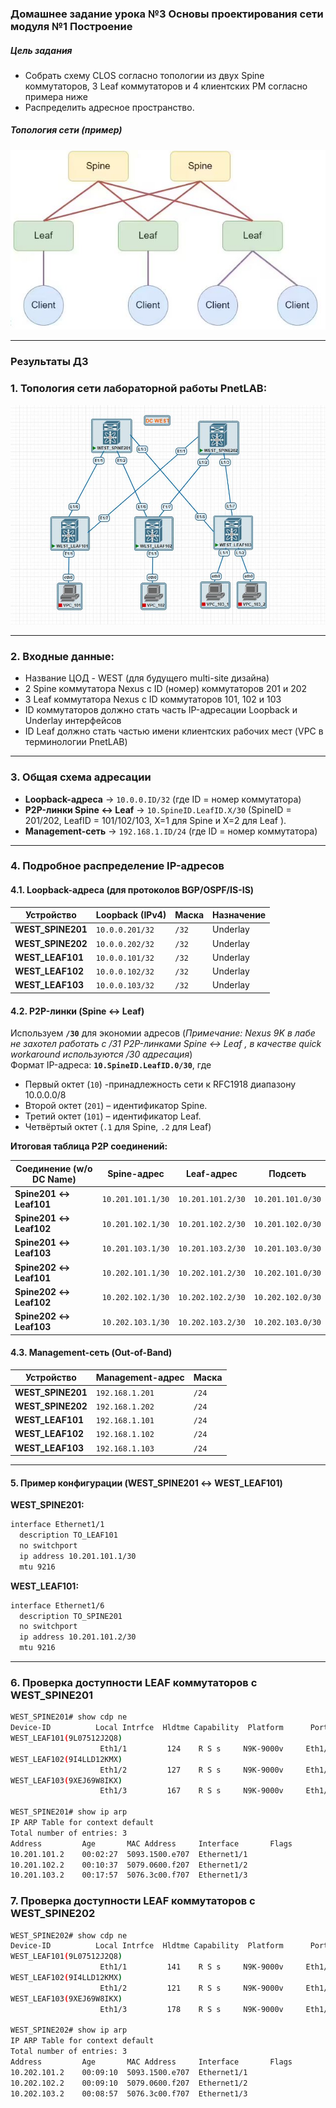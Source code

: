 ### Домашнее задание урока №3  Основы проектирования сети  модуля №1 Построение

##### Цель задания
- Собрать схему CLOS согласно топологии из двух Spine коммутаторов, 3 Leaf коммутаторов и 4 клиентских РМ согласно примера ниже
- Распределить адресное пространство.

##### Топология сети (пример)

 [<img src="CLOS_topology_example.JPG">](https://github.com/R0gerWilco/OTUS_DC/blob/main/Homework/Module1/Lesson03/CLOS_topology_example.JPG)

---

### Результаты ДЗ

### **1. Топология сети лабораторной работы PnetLAB**:

 [<img src="WEST_DC_topology.JPG">](https://github.com/R0gerWilco/OTUS_DC/blob/main/Homework/Module1/Lesson03/WEST_DC_topology.JPG)

---

### **2. Входные данные**:
- Название ЦОД - WEST (для будущего multi-site дизайна)
- 2 Spine коммутатора Nexus  с ID (номер) коммутаторов 201 и 202
- 3 Leaf коммутатора Nexus  с ID коммутаторов 101, 102 и 103
- ID коммутаторов должно стать часть IP-адресации Loopback и Underlay интерфейсов
- ID Leaf должно стать частью имени клиентских рабочих мест (VPC в терминологии PnetLAB)

---

### **3. Общая схема адресации**
- **Loopback-адреса** → `10.0.0.ID/32` (где ID = номер коммутатора) 
- **P2P-линки Spine ↔ Leaf** → `10.SpineID.LeafID.X/30` (SpineID = 201/202, LeafID = 101/102/103, X=1 для Spine и X=2 для Leaf ).  
- **Management-сеть** → `192.168.1.ID/24`  (где ID = номер коммутатора)  

---

### **4. Подробное раcпределение IP-адресов**
#### **4.1. Loopback-адреса (для протоколов BGP/OSPF/IS-IS)**
| Устройство        | Loopback (IPv4)  | Маска  | Назначение |  
|-------------------|------------------|--------|------------|
| **WEST_SPINE201** | `10.0.0.201/32`  | `/32`  | Underlay   |
| **WEST_SPINE202** | `10.0.0.202/32`  | `/32`  | Underlay   |
| **WEST_LEAF101**  | `10.0.0.101/32`  | `/32`  | Underlay   |
| **WEST_LEAF102**  | `10.0.0.102/32`  | `/32`  | Underlay   |
| **WEST_LEAF103**  | `10.0.0.103/32`  | `/32`  | Underlay   |

#### **4.2. P2P-линки (Spine ↔ Leaf)**
Используем **`/30`**  для экономии адресов (_Примечание: Nexus 9K в лабе не захотел работать с /31 P2P-линками Spine ↔ Leaf , в качестве  quick workaround используются /30 адресация_)   
Формат IP-адреса: **`10.SpineID.LeafID.0/30`**, где
   - Первый октет (`10`)  -принадлежность сети к RFC1918 диапазону 10.0.0.0/8
   - Второй октет (`201`) – идентификатор Spine.  
   - Третий октет (`101`) – идентификатор Leaf.  
   - Четвёртый октет (`.1` для Spine, `.2` для Leaf)

**Итоговая таблица P2P соединений:**

| Соединение (w/o DC Name)| Spine-адрес       | Leaf-адрес        | Подсеть            |
|-------------------------|-------------------|-------------------|--------------------|
| **Spine201 ↔ Leaf101**  | `10.201.101.1/30` | `10.201.101.2/30` | `10.201.101.0/30`  |
| **Spine201 ↔ Leaf102**  | `10.201.102.1/30` | `10.201.102.2/30` | `10.201.102.0/30`  |
| **Spine201 ↔ Leaf103**  | `10.201.103.1/30` | `10.201.103.2/30` | `10.201.103.0/30`  |
| **Spine202 ↔ Leaf101**  | `10.202.101.1/30` | `10.202.101.2/30` | `10.202.101.0/30`  |
| **Spine202 ↔ Leaf102**  | `10.202.102.1/30` | `10.202.102.2/30` | `10.202.102.0/30`  |
| **Spine202 ↔ Leaf103**  | `10.202.103.1/30` | `10.202.103.2/30` | `10.202.103.0/30`  |


#### **4.3. Management-сеть (Out-of-Band)**
| Устройство        | Management-адрес | Маска  |
|-------------------|------------------|--------|
| **WEST_SPINE201** | `192.168.1.201`  | `/24`  |
| **WEST_SPINE202** | `192.168.1.202`  | `/24`  |
| **WEST_LEAF101**  | `192.168.1.101`  | `/24`  |
| **WEST_LEAF102**  | `192.168.1.102`  | `/24`  |
| **WEST_LEAF103**  | `192.168.1.103`  | `/24`  |

---
#### **5. Пример конфигурации (WEST_SPINE201 ↔ WEST_LEAF101)**
**WEST_SPINE201:**
```bash
interface Ethernet1/1
  description TO_LEAF101
  no switchport
  ip address 10.201.101.1/30
  mtu 9216
```

**WEST_LEAF101:**
```bash
interface Ethernet1/6
  description TO_SPINE201
  no switchport
  ip address 10.201.101.2/30
  mtu 9216
```

---

### **6. Проверка доступности LEAF коммутаторов с WEST_SPINE201**
```bash
WEST_SPINE201# show cdp ne
Device-ID          Local Intrfce  Hldtme Capability  Platform      Port ID
WEST_LEAF101(9L07512J2Q8)
                    Eth1/1         124    R S s     N9K-9000v     Eth1/6        
WEST_LEAF102(9I4LLD12KMX)
                    Eth1/2         127    R S s     N9K-9000v     Eth1/6        
WEST_LEAF103(9XEJ69W8IKX)
                    Eth1/3         167    R S s     N9K-9000v     Eth1/6        

WEST_SPINE201# show ip arp
IP ARP Table for context default
Total number of entries: 3
Address         Age       MAC Address     Interface       Flags
10.201.101.2    00:02:27  5093.1500.e707  Ethernet1/1     
10.201.102.2    00:10:37  5079.0600.f207  Ethernet1/2     
10.201.103.2    00:17:57  5076.3c00.f707  Ethernet1/3  
```

### **7. Проверка доступности LEAF коммутаторов с WEST_SPINE202**
```bash
WEST_SPINE202# show cdp ne
Device-ID          Local Intrfce  Hldtme Capability  Platform      Port ID
WEST_LEAF101(9L07512J2Q8)
                    Eth1/1         141    R S s     N9K-9000v     Eth1/7        
WEST_LEAF102(9I4LLD12KMX)
                    Eth1/2         121    R S s     N9K-9000v     Eth1/7        
WEST_LEAF103(9XEJ69W8IKX)
                    Eth1/3         178    R S s     N9K-9000v     Eth1/7     

WEST_SPINE202# show ip arp
IP ARP Table for context default
Total number of entries: 3
Address         Age       MAC Address     Interface       Flags
10.202.101.2    00:09:10  5093.1500.e707  Ethernet1/1     
10.202.102.2    00:09:10  5079.0600.f207  Ethernet1/2     
10.202.103.2    00:08:57  5076.3c00.f707  Ethernet1/3    
```
